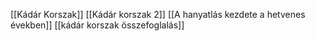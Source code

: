[[Kádár Korszak]]
[[Kádár korszak 2]]
[[A hanyatlás kezdete a hetvenes években]]
[[kádár korszak összefoglalás]]
